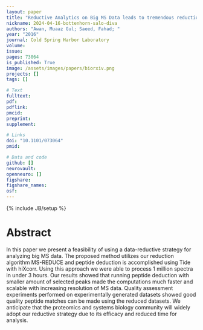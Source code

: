 ```yaml
---
layout: paper
title: "Reductive Analytics on Big MS Data leads to tremendous reduction in time for peptide deduction"
nickname: 2024-04-16-bottenhorn-salo-diva
authors: "Awan, Muaaz Gul; Saeed, Fahad; "
year: "2016"
journal: Cold Spring Harbor Laboratory
volume: 
issue:
pages: 73064
is_published: True
image: /assets/images/papers/biorxiv.png
projects: []
tags: []

# Text
fulltext:
pdf:
pdflink:
pmcid:
preprint: 
supplement:

# Links
doi: "10.1101/073064"
pmid:

# Data and code
github: []
neurovault:
openneuro: []
figshare:
figshare_names:
osf:
---
```

{% include JB/setup %}

# Abstract

In this paper we present a feasibility of using a data-reductive strategy for analyzing big MS data. The proposed method utilizes our reduction algorithm MS-REDUCE and peptide deduction is accomplished using Tide with hiXcorr. Using this approach we were able to process 1 million spectra in under 3 hours. Our results showed that running peptide deduction with smaller amount of selected peaks made the computations much faster and scalable with increasing resolution of MS data. Quality assessment experiments performed on experimentally generated datasets showed good quality peptide matches can be made using the reduced datasets. We anticipate that the proteomics and systems biology community will widely adopt our reductive strategy due to its efficacy and reduced time for analysis.

